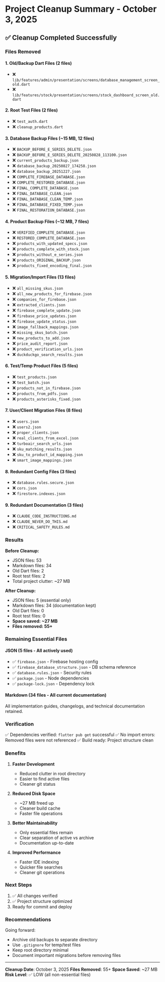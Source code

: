 # Project Cleanup Summary - October 3, 2025

## ✅ Cleanup Completed Successfully

### Files Removed

#### 1. Old/Backup Dart Files (2 files)
- ❌ `lib/features/admin/presentation/screens/database_management_screen_old.dart`
- ❌ `lib/features/stock/presentation/screens/stock_dashboard_screen_old.dart`

#### 2. Root Test Files (2 files)
- ❌ `test_auth.dart`
- ❌ `cleanup_products.dart`

#### 3. Database Backup Files (~15 MB, 12 files)
- ❌ `BACKUP_BEFORE_E_SERIES_DELETE.json`
- ❌ `BACKUP_BEFORE_E_SERIES_DELETE_20250828_113100.json`
- ❌ `current_products_backup.json`
- ❌ `database_backup_20250827_174258.json`
- ❌ `database_backup_20251227.json`
- ❌ `COMPLETE_FIREBASE_DATABASE.json`
- ❌ `COMPLETE_RESTORED_DATABASE.json`
- ❌ `FINAL_COMPLETE_DATABASE.json`
- ❌ `FINAL_DATABASE_CLEAN.json`
- ❌ `FINAL_DATABASE_CLEAN_TEMP.json`
- ❌ `FINAL_DATABASE_FIXED_TEMP.json`
- ❌ `FINAL_RESTORATION_DATABASE.json`

#### 4. Product Backup Files (~12 MB, 7 files)
- ❌ `VERIFIED_COMPLETE_DATABASE.json`
- ❌ `RESTORED_COMPLETE_DATABASE.json`
- ❌ `products_with_updated_specs.json`
- ❌ `products_complete_with_stock.json`
- ❌ `products_without_e_series.json`
- ❌ `products_ORIGINAL_BACKUP.json`
- ❌ `products_fixed_encoding_final.json`

#### 5. Migration/Import Files (13 files)
- ❌ `all_missing_skus.json`
- ❌ `all_new_products_for_firebase.json`
- ❌ `companies_for_firebase.json`
- ❌ `extracted_clients.json`
- ❌ `firebase_complete_update.json`
- ❌ `firebase_price_updates.json`
- ❌ `firebase_update_status.json`
- ❌ `image_fallback_mappings.json`
- ❌ `missing_skus_batch.json`
- ❌ `new_products_to_add.json`
- ❌ `price_audit_report.json`
- ❌ `product_verification_urls.json`
- ❌ `duckduckgo_search_results.json`

#### 6. Test/Temp Product Files (5 files)
- ❌ `test_products.json`
- ❌ `test_batch.json`
- ❌ `products_not_in_firebase.json`
- ❌ `products_from_pdfs.json`
- ❌ `products_asterisks_fixed.json`

#### 7. User/Client Migration Files (8 files)
- ❌ `users.json`
- ❌ `users2.json`
- ❌ `proper_clients.json`
- ❌ `real_clients_from_excel.json`
- ❌ `turboair_search_urls.json`
- ❌ `sku_matching_results.json`
- ❌ `sku_to_product_id_mapping.json`
- ❌ `smart_image_mappings.json`

#### 8. Redundant Config Files (3 files)
- ❌ `database.rules.secure.json`
- ❌ `cors.json`
- ❌ `firestore.indexes.json`

#### 9. Redundant Documentation (3 files)
- ❌ `CLAUDE_CODE_INSTRUCTIONS.md`
- ❌ `CLAUDE_NEVER_DO_THIS.md`
- ❌ `CRITICAL_SAFETY_RULES.md`

### Results

**Before Cleanup:**
- JSON files: 53
- Markdown files: 34
- Old Dart files: 2
- Root test files: 2
- Total project clutter: ~27 MB

**After Cleanup:**
- JSON files: 5 (essential only)
- Markdown files: 34 (documentation kept)
- Old Dart files: 0
- Root test files: 0
- **Space saved: ~27 MB**
- **Files removed: 55+**

### Remaining Essential Files

#### JSON (5 files - All actively used)
- ✅ `firebase.json` - Firebase hosting config
- ✅ `firebase_database_structure.json` - DB schema reference
- ✅ `database.rules.json` - Security rules
- ✅ `package.json` - Node dependencies
- ✅ `package-lock.json` - Dependency lock

#### Markdown (34 files - All current documentation)
All implementation guides, changelogs, and technical documentation retained.

### Verification

✅ Dependencies verified: `flutter pub get` successful
✅ No import errors: Removed files were not referenced
✅ Build ready: Project structure clean

### Benefits

1. **Faster Development**
   - Reduced clutter in root directory
   - Easier to find active files
   - Cleaner git status

2. **Reduced Disk Space**
   - ~27 MB freed up
   - Cleaner build cache
   - Faster file operations

3. **Better Maintainability**
   - Only essential files remain
   - Clear separation of active vs archive
   - Documentation up-to-date

4. **Improved Performance**
   - Faster IDE indexing
   - Quicker file searches
   - Cleaner git operations

### Next Steps

1. ✅ All changes verified
2. ✅ Project structure optimized
3. Ready for commit and deploy

### Recommendations

Going forward:
- Archive old backups to separate directory
- Use `.gitignore` for temp/test files
- Keep root directory minimal
- Document important migrations before removing files

---
**Cleanup Date**: October 3, 2025
**Files Removed**: 55+
**Space Saved**: ~27 MB
**Risk Level**: ✅ LOW (all non-essential files)
